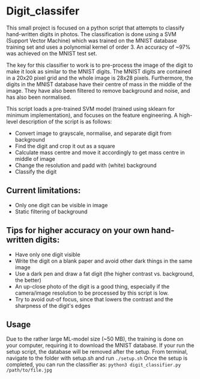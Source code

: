 # Digit_classifer

This small project is focused on a python script that attempts to classify hand-written digits in photos. The classification is done using a SVM (Support Vector Machine) which was trained on the MNIST database training set and uses a polynomial
kernel of order 3. An accuracy of ~97% was achieved on the MNIST test set.

The key for this classifier to work is to pre-process the image of the digit to make it look as similar
to the MNIST digits. The MNIST digits are contained in a 20x20 pixel grid and the whole image is 28x28 pixels.
Furthermore, the digits in the MNIST database have their centre of mass in the middle of the image. They have
also been filtered to remove background and noise, and has also been normalised.

This script loads a pre-trained SVM model (trained using sklearn for minimum implementation), and focuses on
the feature engineering. A high-level description of the script is as follows:
- Convert image to grayscale, normalise, and separate digit from background
- Find the digit and crop it out as a square
- Calculate mass centre and move it accordingly to get mass centre in middle of image
- Change the resolution and padd with (white) background
- Classify the digit

## Current limitations:
- Only one digit can be visible in image
- Static filtering of background

## Tips for higher accuracy on your own hand-written digits:
- Have only one digit visible
- Write the digit on a blank paper and avoid other dark things in the same image
- Use a dark pen and draw a fat digit (the higher contrast vs. background, the better)
- An up-close photo of the digit is a good thing, especially if the camera/image resolution to be processed by this script is low.
- Try to avoid out-of focus, since that lowers the contrast and the sharpness of the digit's edges

## Usage 
Due to the rather large ML-model size (~50 MB), the training is done on
your computer, requiring it to download the MNIST database. If your run the
setup script, the database will be removed after the setup.
From terminal, navigate to the folder with setup.sh and run `./setup.sh`
Once the setup is completed, you can run the classifier as:
`python3 digit_classifier.py /path/to/file.jpg`
